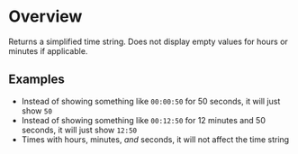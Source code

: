 # Overview

Returns a simplified time string. Does not display empty values for hours or minutes if applicable.

## Examples

- Instead of showing something like `00:00:50` for 50 seconds, it will just show `50`
- Instead of showing something like `00:12:50` for 12 minutes and 50 seconds, it will just show `12:50`
- Times with hours, minutes, *and* seconds, it will not affect the time string
